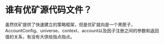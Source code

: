 # 谁有优矿源代码文件？

虽然优矿提供了快速建立的策略框架，但是优矿就向是一个黑匣子，AccountConfig、universe、context、account以及因子注册之间的参数和返回值的关系，有没有大侠给指点指点。